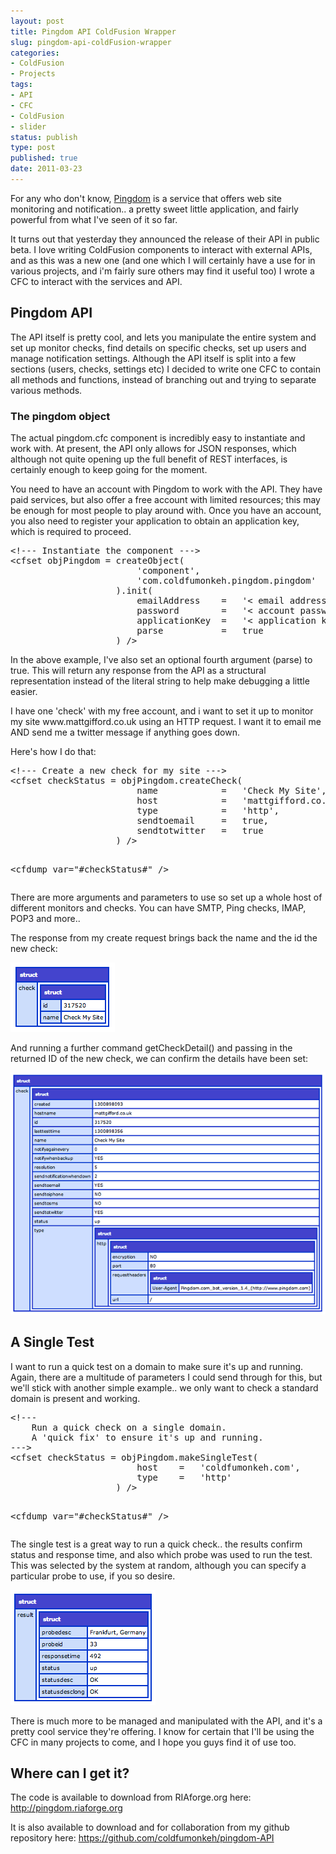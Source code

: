 ```yaml
---
layout: post
title: Pingdom API ColdFusion Wrapper
slug: pingdom-api-coldFusion-wrapper
categories:
- ColdFusion
- Projects
tags:
- API
- CFC
- ColdFusion
- slider
status: publish
type: post
published: true
date: 2011-03-23
---
```

<p>For any who don't know, <a title="Visit www.pingdom.com" href="http://www.pingdom.com" target="_blank">Pingdom</a> is a service that offers web site monitoring and notification.. a pretty sweet little application, and fairly powerful from what I've seen of it so far.</p>
<p>It turns out that yesterday they announced the release of their API in public beta. I love writing ColdFusion components to interact with external APIs, and as this was a new one (and one which I will certainly have a use for in various projects, and i'm fairly sure others may find it useful too) I wrote a CFC to interact with the services and API.</p>
<h2>Pingdom API</h2>
<p>The API itself is pretty cool, and lets you manipulate the entire system and set up monitor checks, find details on specific checks, set up users and manage notification settings. Although the API itself is split into a few sections (users, checks, settings etc) I decided to write one CFC to contain all methods and functions, instead of branching out and trying to separate various methods.</p>
<h3>The pingdom object</h3>
<p>The actual pingdom.cfc component is incredibly easy to instantiate and work with. At present, the API only allows for JSON responses, which although not quite opening up the full benefit of REST interfaces, is certainly enough to keep going for the moment.</p>
<p>You need to have an account with Pingdom to work with the API. They have paid services, but also offer a free account with limited resources; this may be enough for most people to play around with. Once you have an account, you also need to register your application to obtain an application key, which is required to proceed.</p>
<pre class="xml">&lt;!--- Instantiate the component ---&gt;
&lt;cfset objPingdom = createObject(
						'component',
						'com.coldfumonkeh.pingdom.pingdom'
					).init(
						emailAddress	=	'&lt; email address &gt;',
						password		=	'&lt; account password &gt;',
						applicationKey	=	'&lt; application key &gt;',
						parse			=	true
					) /&gt;</pre>
<p>In the above example, I've also set an optional fourth argument (parse) to true. This will return any response from the API as a structural representation instead of the literal string to help make debugging a little easier.</p>
<p>I have one 'check' with my free account, and i want to set it up to monitor my site www.mattgifford.co.uk using an HTTP request. I want it to email me AND send me a twitter message if anything goes down.</p>
<p>Here's how I do that:</p>
<pre class="xml">&lt;!--- Create a new check for my site ---&gt;
&lt;cfset checkStatus = objPingdom.createCheck(
						name			=	'Check My Site',
						host			=	'mattgifford.co.uk',
						type			=	'http',
						sendtoemail		=	true,
						sendtotwitter	=	true
					) /&gt;

&lt;cfdump var="#checkStatus#" /&gt;</pre>
<p>There are more arguments and parameters to use so set up a whole host of different monitors and checks. You can have SMTP, Ping checks, IMAP, POP3 and more..</p>
<p>The response from my create request brings back the name and the id the new check:</p>
<p><img title="Check Created" src="/assets/uploads/2011/03/checkCreated.gif" alt="Check Created" /></p>
<p>And running a further command getCheckDetail() and passing in the returned ID of the new check, we can confirm the details have been set:</p>
<p><img title="check detail" src="/assets/uploads/2011/03/checkDetail.gif" alt="check detail" /></p>
<h2>A Single Test</h2>
<p>I want to run a quick test on a domain to make sure it's up and running. Again, there are a multitude of parameters I could send through for this, but we'll stick with another simple example.. we only want to check a standard domain is present and working.</p>
<pre class="xml">&lt;!---
	Run a quick check on a single domain.
	A 'quick fix' to ensure it's up and running.
---&gt;
&lt;cfset checkStatus = objPingdom.makeSingleTest(
						host	=	'coldfumonkeh.com',
						type	=	'http'
					) /&gt;

&lt;cfdump var="#checkStatus#" /&gt;</pre>
<p>The single test is a great way to run a quick check.. the results confirm status and response time, and also which probe was used to run the test. This was selected by the system at random, although you can specify a particular probe to use, if you so desire.</p>
<p><img title="Single Test Results" src="/assets/uploads/2011/03/singleTestResults.gif" alt="Single Test Results" /></p>
<p>There is much more to be managed and manipulated with the API, and it's a pretty cool service they're offering. I know for certain that I'll be using the CFC in many projects to come, and I hope you guys find it of use too.</p>
<h2>Where can I get it?</h2>
<p>The code is available to download from RIAforge.org here: <a title="Download the Pingdom API ColdFusion wrapper from riaforge.org" href="http://pingdom.riaforge.org" target="_blank">http://pingdom.riaforge.org</a></p>
<p>It is also available to download and for collaboration from my github repository here: <a title="Visit the pingdom API repository on github.com" href="https://github.com/coldfumonkeh/pingdom-API" target="_blank">https://github.com/coldfumonkeh/pingdom-API</a></p>
